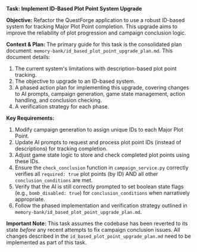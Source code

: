 **Task: Implement ID-Based Plot Point System Upgrade**

**Objective:**
Refactor the QuestForge application to use a robust ID-based system for tracking Major Plot Point completion. This upgrade aims to improve the reliability of plot progression and campaign conclusion logic.

**Context & Plan:**
The primary guide for this task is the consolidated plan document: `memory-bank/id_based_plot_point_upgrade_plan.md`.
This document details:
1.  The current system's limitations with description-based plot point tracking.
2.  The objective to upgrade to an ID-based system.
3.  A phased action plan for implementing this upgrade, covering changes to AI prompts, campaign generation, game state management, action handling, and conclusion checking.
4.  A verification strategy for each phase.

**Key Requirements:**
1.  Modify campaign generation to assign unique IDs to each Major Plot Point.
2.  Update AI prompts to request and process plot point IDs (instead of descriptions) for tracking completion.
3.  Adjust game state logic to store and check completed plot points using these IDs.
4.  Ensure the `check_conclusion` function in `campaign_service.py` correctly verifies all `required: true` plot points (by ID) AND all other `conclusion_conditions` are met.
5.  Verify that the AI is still correctly prompted to set boolean state flags (e.g., `bomb_disabled: true`) for `conclusion_conditions` when narratively appropriate.
6.  Follow the phased implementation and verification strategy outlined in `memory-bank/id_based_plot_point_upgrade_plan.md`.

**Important Note:** This task assumes the codebase has been reverted to its state *before* any recent attempts to fix campaign conclusion issues. All changes described in the `id_based_plot_point_upgrade_plan.md` need to be implemented as part of this task.
